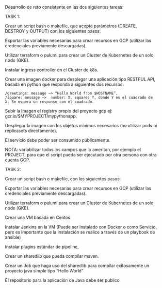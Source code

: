 Desarrollo de reto consistente en las dos siguientes tareas:

TASK 1:

Crear un script bash o makefile, que acepte parámetros (CREATE, DESTROY y OUTPUT) con los siguientes pasos:

Exportar las variables necesarias para crear recursos en GCP (utilizar las credenciales previamente descargadas).

Utilizar terraform o pulumi para crear un Cluster de Kubernetes de un solo nodo (GKE).

Instalar ingress controller en el Cluster de k8s.

Crear una imagen docker para desplegar una aplicación tipo RESTFUL API, basada en python que responda a siguientes dos recursos:

    /greetings: message —> “Hello World from $HOSTNAME”.
    /square: message —>  number: X, square: Y, donde Y es el cuadrado de X. Se espera un response con el cuadrado.

Subir la imagen el registry propio del proyecto gcp ej: gcr.io/$MYPROJECT/mypythonapp.

Desplegar la imagen con los objetos mínimos necesarios (no utilizar pods ni replicasets directamente).

El servicio debe poder ser consumido públicamente.


 

NOTA: variabilizar todos los campos que lo ameritan, por ejemplo el PROJECT, para que el script pueda ser ejecutado por otra persona con otra cuenta GCP.


 

TASK 2:

Crear un script bash o makefile, con los siguientes pasos:

Exportar las variables necesarias para crear recursos en GCP (utilizar las credenciales previamente descargadas).

Utilizar terraform o pulumi para crear un Cluster de Kubernetes de un solo nodo (GKE).

Crear una VM basada en Centos

Instalar Jenkins en la VM (Puede ser Instalado con Docker o como Servicio, pero es importante que la instalación se realice a través de un playbook de ansible)

Instalar plugins estándar de pipeline, 

Crear un sharedlib que pueda compilar maven.

Crear un Job que haga uso del sharedlib para compilar exitosamente un proyecto java simple tipo “Hello World”

El repositorio para la aplicación de Java debe ser publico.
